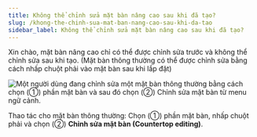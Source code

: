 ```yaml
---
title: Không thể chỉnh sửa mặt bàn nâng cao sau khi đã tạo?
slug: /khong-the-chinh-sua-mat-ban-nang-cao-sau-khi-da-tao
sidebar_label: Không thể chỉnh sửa mặt bàn nâng cao sau khi đã tạo?
---
```


Xin chào, mặt bàn nâng cao chỉ có thể được chỉnh sửa trước và không thể chỉnh sửa sau khi tạo. (Mặt bàn thông thường có thể được chỉnh sửa bằng cách nhấp chuột phải vào mặt bàn sau khi lắp đặt)

![Một người dùng đang chỉnh sửa một mặt bàn thông thường bằng cách chọn (①) phần mặt bàn và sau đó chọn (②) Chỉnh sửa mặt bàn từ menu ngữ cảnh.](https://storage.googleapis.com/jegavn_kb/images/adc61707-1554-4a2e-b1c9-dc8fa44f908e.png)

Thao tác cho mặt bàn thông thường: Chọn (①) phần mặt bàn, nhấp chuột phải và chọn (②) **Chỉnh sửa mặt bàn (Countertop editing)**.
